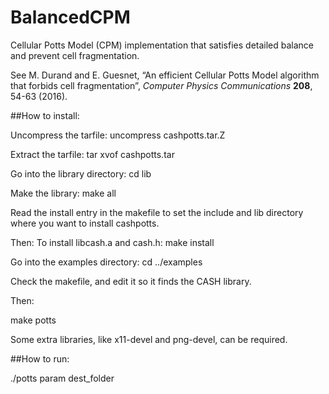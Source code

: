 # BalancedCPM
Cellular Potts Model (CPM) implementation that satisfies detailed balance and prevent cell fragmentation.

See M. Durand and E. Guesnet, “An efficient Cellular Potts Model algorithm that forbids cell fragmentation”, *Computer Physics Communications* **208**, 54-63 (2016).

##How to install:


Uncompress the tarfile:             uncompress cashpotts.tar.Z

Extract the tarfile:                tar xvof cashpotts.tar

Go into the library directory:      cd lib

Make the library:                   make all

Read the install entry in the makefile to set the include and lib directory where you want to install cashpotts.

Then:
To install libcash.a and cash.h:    make install

Go into the examples directory:     cd ../examples

Check the makefile, and edit it so it finds the CASH library.

Then:

make potts

Some extra libraries, like x11-devel and png-devel, can be required.

##How to run:

./potts param dest_folder
